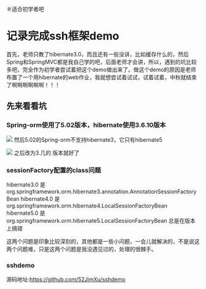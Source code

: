 ＃适合初学者吧
# 记录完成ssh框架demo

首先，老师只教了hibernate3.0，而且还有一些没讲，比如缓存什么的，然后Spring和SpringMVC都是我自己学的吧，后面老师才会讲，所以，遇到的坑比较多吧，完全作为初学者尝试着把这个demo做出来了。做这个demo的原因是老师布置了一个用hibernate的web作业，我就想尝试着试试，试着试着，中秋就结束了啊啊啊啊啊啊！！！

## 先来看看坑

### Spring-orm使用了5.02版本，hibernate使用3.6.10版本

![](http://v7.jimxu.top/images/1568516285453.png)
然后5.02的Spring-orm不支持hibernate3，它只有hibernate5


![](http://v7.jimxu.top/images/1568516302425.png)
之后改为3.几的 版本就好了

### sessionFactory配置的class问题
hibernate3.0 是org.springframework.orm.hibernate3.annotation.AnnotationSessionFactoryBean
hibernate4.0 是org.springframework.orm.hibernate4.LocalSessionFactoryBean
hibernate5.0 是org.springframework.orm.hibernate5.LocalSessionFactoryBean
总是在版本上搞错

这两个问题是印象比较深刻的，其他都是一些小问题，一会儿就解决的，不是说这两个问题难，只是这两个问题是我没遇见过的，处理的很棘手。

### sshdemo
源码地址:https://github.com/52JimXu/sshdemo
